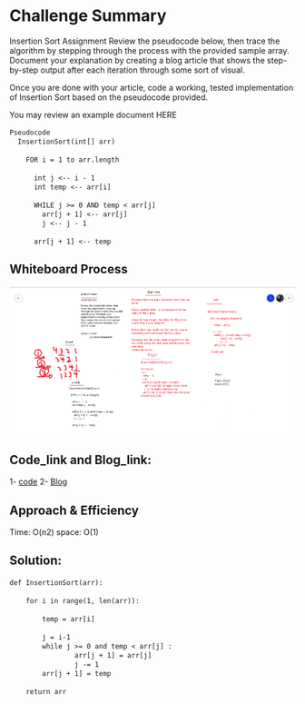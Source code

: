 # Challenge Summary
Insertion Sort
Assignment
Review the pseudocode below, then trace the algorithm by stepping through the process with the provided sample array. Document your explanation by creating a blog article that shows the step-by-step output after each iteration through some sort of visual.

Once you are done with your article, code a working, tested implementation of Insertion Sort based on the pseudocode provided.

You may review an example document HERE

```
Pseudocode
  InsertionSort(int[] arr)

    FOR i = 1 to arr.length

      int j <-- i - 1
      int temp <-- arr[i]

      WHILE j >= 0 AND temp < arr[j]
        arr[j + 1] <-- arr[j]
        j <-- j - 1

      arr[j + 1] <-- temp
```

## Whiteboard Process
![Insertion-Sort](./Insertion-Sort.png)

## Code_link and Blog_link:

1- [code](https://github.com/Obada-gh/data-structures-and-algorithms-401/blob/main/challenges/Insertion-Sort/insertion_sort/insertion_sort.py)
2- [Blog](https://github.com/Obada-gh/data-structures-and-algorithms-401/blob/main/challenges/Insertion-Sort/BLOG.md)


## Approach & Efficiency
Time: O(n2)
space: O(1)

## Solution:
```
def InsertionSort(arr):
 
    for i in range(1, len(arr)):
 
        temp = arr[i]
 
        j = i-1
        while j >= 0 and temp < arr[j] :
                arr[j + 1] = arr[j]
                j -= 1
        arr[j + 1] = temp

    return arr

```